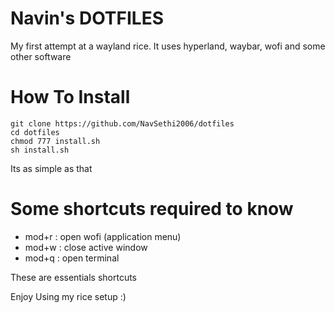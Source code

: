# Navin's DOTFILES

My first attempt at a wayland rice. It uses hyperland, waybar, wofi and some other software

# How To Install

```
git clone https://github.com/NavSethi2006/dotfiles
cd dotfiles
chmod 777 install.sh
sh install.sh
```

Its as simple as that

# Some shortcuts required to know

- mod+r : open wofi (application menu)
- mod+w : close active window
- mod+q : open terminal

These are essentials shortcuts

Enjoy Using my rice setup :)


